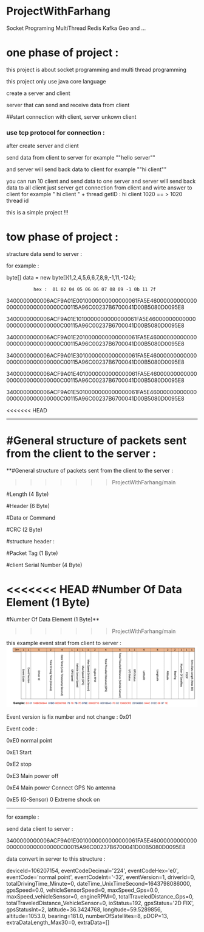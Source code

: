 # ProjectWithFarhang
Socket Programing MultiThread  Redis Kafka Geo and ...

# one phase of project : 

this project is about socket programming and multi thread programming

this project only use java core language

create a server and client

server that can send and receive data from client

##start connection with client, server unkown client

### use tcp protocol for connection : 

after create server and client

send data from client to server for example ""hello server""

and server will send back data to client for example ""hi client""

you can run 10 client  and send data to one server and server will send back data to all client
just server get connection from client and wirte answer to client for example " hi client " + thread getID : hi client 1020   == > 1020 thread id



this is a simple project !!!

# tow phase of project : 

stracture data send to server  :

for example :

byte[] data = new byte[]{1,2,4,5,6,6,7,8,9,-1,11,-124};

              hex :  01 02 04 05 06 06 07 08 09 -1 0b 11 7f



3400000000006ACF9A01E0010000000000000061FA5E460000000000000000000000000000C00115A96C00237B6700041D00B5080D0095E8

3400000000006ACF9A01E1010000000000000061FA5E460000000000000000000000000000C00115A96C00237B6700041D00B5080D0095E8

3400000000006ACF9A01E2010000000000000061FA5E460000000000000000000000000000C00115A96C00237B6700041D00B5080D0095E8

3400000000006ACF9A01E3010000000000000061FA5E460000000000000000000000000000C00115A96C00237B6700041D00B5080D0095E8

3400000000006ACF9A01E4010000000000000061FA5E460000000000000000000000000000C00115A96C00237B6700041D00B5080D0095E8

3400000000006ACF9A01E5010000000000000061FA5E460000000000000000000000000000C00115A96C00237B6700041D00B5080D0095E8

<<<<<<< HEAD
************************************************************************************************************************
#General structure of packets sent from the client to the server :
=======
**#General structure of packets sent from the client to the server :
>>>>>>> ProjectWithFarhang/main

#Length (4 Byte)

#Header (6 Byte)

#Data or Command 

#CRC (2 Byte)

#structure header : 

#Packet Tag (1 Byte) 

#client Serial Number (4 Byte) 

<<<<<<< HEAD
#Number Of Data Element (1 Byte)
=======
#Number Of Data Element (1 Byte)**

>>>>>>> ProjectWithFarhang/main

this example event strat from client to server : 
![alt text](https://github.com/MfDevNet/ProjectWithFarhang/blob/main/Screen%20Shot%202022-02-15%20at%209.39.44%20PM.png?raw=true)

Event version is fix number  and not change : 0x01 

Event code : 

0xE0 normal point

0xE1 Start

0xE2 stop 

0xE3 Main power off 

0xE4 Main power Connect GPS No antenna 

0xE5 (G-Sensor) 0 Extreme shock on 

************************************************************************************************************************


for example :

send data client to server : 

3400000000006ACF9A01E0010000000000000061FA5E460000000000000000000000000000C00015A96C00237B6700041D00B5080D0095E8

data convert in server to this structure :

deviceId=106207154, eventCodeDecimal='224', eventCodeHex='e0', eventCode='normal point', eventCodeInt='-32', eventVersion=1, driverId=0, totalDrivingTime_Minute=0, dateTime_UnixTimeSecond=1643798086000, gpsSpeed=0.0, vehicleSensorSpeed=0, maxSpeed_Gps=0.0, maxSpeed_vehicleSensor=0, engineRPM=0, totalTraveledDistance_Gps=0, totalTraveledDistance_VehicleSensor=0, ioStatus=192, gpsStatus='2D FIX', gpsStatusInt=2, latitude=36.3424768, longitude=59.5289856, altitude=1053.0, bearing=181.0, numberOfSatellites=8, pDOP=13, extraDataLength_Max30=0, extraData=[]




